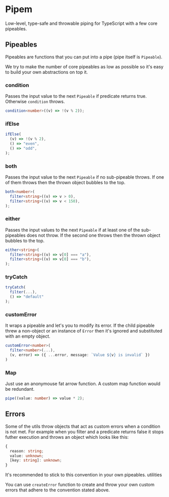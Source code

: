 # Pipem

Low-level, type-safe and throwable piping for TypeScript with a few core pipeables.

## Pipeables

Pipeables are functions that you can put into a pipe (pipe itself is `Pipeable`).

We try to make the number of core pipeables as low as possible so it's easy to build your own abstractions on top it.

### condition

Passes the input value to the next `Pipeable` if predicate returns true. Otherwise `condition` throws.

```ts
condition<number>((v) => !(v % 2));
```

### ifElse

```ts
ifElse(
  (v) => !(v % 2),
  () => "even",
  () => "odd",
);
```

### both

Passes the input value to the next `Pipeable` if no sub-pipeable throws. If one of them throws then the thrown object bubbles to the top.

```ts
both<number>(
  filter<string>((v) => v > 0),
  filter<string>((v) => v < 150),
);
```

### either

Passes the input values to the next `Pipeable` if at least one of the sub-pipeables does not throw. If the second one throws then the thrown object bubbles to the top.

```ts
either<string>(
  filter<string>((v) => v[0] === "a"),
  filter<string>((v) => v[0] === "b"),
);
```

### tryCatch

```ts
tryCatch(
  filter(...),
  () => "default"
);
```

### customError

It wraps a pipeable and let's you to modify its error. If the child pipeable threw a non-object or an instance of `Error` then it's ignored and substituted with an empty object.

```ts
customError<number>(
  filter<number>(...),
  (v, error) => ({ ...error, message: `Value ${v} is invalid` })
)
```

### Map

Just use an anonymouse fat arrow function. A custom map function would be redundant.

```ts
pipe((value: number) => value * 2);
```

## Errors

Some of the utils throw objects that act as custom errors when a condition is not met. For example when you filter and a predicate returns false it stops futher execution and throws an object which looks like this:

```ts
{
  reason: string;
  value: unknown;
  [key: string]: unknown;
}
```

It's recommended to stick to this convention in your own pipeables.
utilities

You can use `createError` function to create and throw your own custom errors that adhere to the convention stated above.
